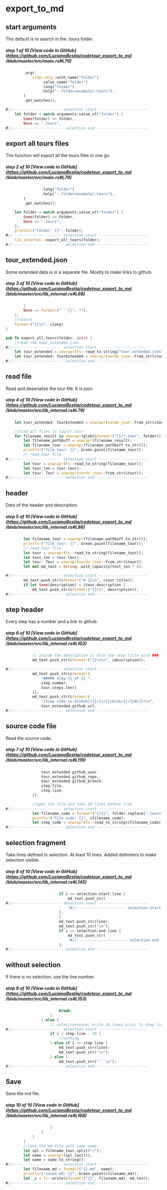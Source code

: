 # export_to_md
## start arguments

The default is to search in the .tours folder.

##### step 1 of 10 [View code in GitHub](https://github.com/LucianoBestia/codetour_export_to_md /blob/master/src/main.rs#L76)
```rust
        .arg(
            clap::Arg::with_name("folder")
                .value_name("folder")
                .long("folder")
                .help("--folder=example/.tours"),
        )
        .get_matches();

#//---------------------- selection start ----------------------
    let folder = match arguments.value_of("folder") {
        Some(folder) => folder,
        None => ".tours",
#//----------------------- selection end -----------------------
```
## export all tours files

The function will export all the tours files in one go.

##### step 2 of 10 [View code in GitHub](https://github.com/LucianoBestia/codetour_export_to_md /blob/master/src/main.rs#L79)
```rust
                .long("folder")
                .help("--folder=example/.tours"),
        )
        .get_matches();

    let folder = match arguments.value_of("folder") {
        Some(folder) => folder,
        None => ".tours",
    };
    println!("folder: {}", folder);
#//---------------------- selection start ----------------------
    lib_internal::export_all_tours(folder);
#//----------------------- selection end -----------------------
```
## tour_extended.json

Some extended data is in a separate file. Mostly to make links to github.

##### step 3 of 10 [View code in GitHub](https://github.com/LucianoBestia/codetour_export_to_md /blob/master/src/lib_internal.rs#L68)
```rust
        }
        None => format!("```{}", ""),
    };
    //return
    format!("{}\n", &lang)
}

pub fn export_all_tours(folder: &str) {
    //read the tour_extended.json
#//---------------------- selection start ----------------------
    let tour_extended = unwrap!(fs::read_to_string("tour_extended.json"));
    let tour_extended: TourExtended = unwrap!(serde_json::from_str(&tour_extended));
#//----------------------- selection end -----------------------
```
## read file
Read and deserialize the tour file. It is json.

##### step 4 of 10 [View code in GitHub](https://github.com/LucianoBestia/codetour_export_to_md /blob/master/src/lib_internal.rs#L79)
```rust
    let tour_extended: TourExtended = unwrap!(serde_json::from_str(&tour_extended));

    //find all files in tour/*.tour
    for filename_result in unwrap!(glob(&format!("{}/*.tour", folder))) {
        let filename_pathbuff = unwrap!(filename_result);
        let filename_tour = unwrap!(filename_pathbuff.to_str());
        println!("file tour: {}", Green.paint(filename_tour));
        // read tour file
#//---------------------- selection start ----------------------
        let tour = unwrap!(fs::read_to_string(filename_tour));
        let text_len = tour.len();
        let tour: Tour = unwrap!(serde_json::from_str(&tour));
#//----------------------- selection end -----------------------
```
## header
Data of the header and description.

##### step 5 of 10 [View code in GitHub](https://github.com/LucianoBestia/codetour_export_to_md /blob/master/src/lib_internal.rs#L86)
```rust
        let filename_tour = unwrap!(filename_pathbuff.to_str());
        println!("file tour: {}", Green.paint(filename_tour));
        // read tour file
        let tour = unwrap!(fs::read_to_string(filename_tour));
        let text_len = tour.len();
        let tour: Tour = unwrap!(serde_json::from_str(&tour));
        let mut md_text = String::with_capacity(text_len * 4);

#//---------------------- selection start ----------------------
        md_text.push_str(&format!("# {}\n", &tour.title));
        if let Some(description) = &tour.description {
            md_text.push_str(&format!("{}\n", description));
#//----------------------- selection end -----------------------
```
## step header
Every step has a number and a link to github.

##### step 6 of 10 [View code in GitHub](https://github.com/LucianoBestia/codetour_export_to_md /blob/master/src/lib_internal.rs#L102)
```rust
            // inside the description is also the step title with ###
            md_text.push_str(&format!("{}\n\n", &description));

#//---------------------- selection start ----------------------
            md_text.push_str(&format!(
                "##### step {} of {} ",
                step_number,
                tour.steps.len()
            ));
            md_text.push_str(&format!(
                "[View code in GitHub]({}/{}/{}/blob/{}/{}#L{})\n",
                tour_extended.github_url,
#//----------------------- selection end -----------------------
```
## source code file
Read the source code.

##### step 7 of 10 [View code in GitHub](https://github.com/LucianoBestia/codetour_export_to_md /blob/master/src/lib_internal.rs#L119)
```rust
                tour_extended.github_user,
                tour_extended.github_repo,
                tour_extended.github_branch,
                step.file,
                step.line,
            ));

            //open the file and take 10 lines before line
#//---------------------- selection start ----------------------
            let filename_code = format!("{}{}", folder.replace(".tours", ""), &step.file);
            println!("file code: {}", &filename_code);
            let step_code = unwrap!(fs::read_to_string(&filename_code));
#//----------------------- selection end -----------------------
```
## selection fragment
Take lines defined in selection. At least 10 lines. Added delimiters to make selection visible.

##### step 8 of 10 [View code in GitHub](https://github.com/LucianoBestia/codetour_export_to_md /blob/master/src/lib_internal.rs#L145)
```rust
                        if i == selection.start.line {
                            md_text.push_str(
#//---------------------- selection start ----------------------
                            "#//---------------------- selection start ----------------------\n",
                        );
                        }
                        md_text.push_str(line);
                        md_text.push_str("\n");
                        if i == selection.end.line {
                            md_text.push_str(
                            "#//----------------------- selection end -----------------------\n",
                        );
#//----------------------- selection end -----------------------
```
## without selection
If there is no selection, use the line number.

##### step 9 of 10 [View code in GitHub](https://github.com/LucianoBestia/codetour_export_to_md /blob/master/src/lib_internal.rs#L153)
```rust
                        break;
                    }
                } else {
                    // selection=none; write 10 lines prior to step line
#//---------------------- selection start ----------------------
                    if i < step.line - 10 {
                        //nothing
                    } else if i <= step.line {
                        md_text.push_str(line);
                        md_text.push_str("\n");
                    } else {
                        md_text.push_str("```\n");
#//----------------------- selection end -----------------------
```
## Save
Save the md file.

##### step 10 of 10 [View code in GitHub](https://github.com/LucianoBestia/codetour_export_to_md /blob/master/src/lib_internal.rs#L166)
```rust
                    }
                }
            }
        }
        //save the md file with same name
        let spl = filename_tour.split("/");
        let name = unwrap!(spl.last());
        let name = name.to_string();
#//---------------------- selection start ----------------------
        let filename_md = format!("{}.md", name);
        println!("saved md: {}", Green.paint(&filename_md));
        let _x = fs::write(&format!("{}", filename_md), md_text);
#//----------------------- selection end -----------------------
```
